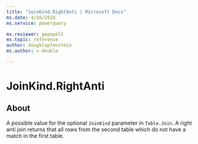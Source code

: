 ```yaml
---
title: "JoinKind.RightAnti | Microsoft Docs"
ms.date: 4/16/2018
ms.service: powerquery

ms.reviewer: gepopell
ms.topic: reference
author: dougklopfenstein
ms.author: v-douklo

---
```

# JoinKind.RightAnti
## About
A possible value for the optional `JoinKind` parameter in `Table.Join`. A right anti join returns that all rows from the second table which do not have a match in the first table.

